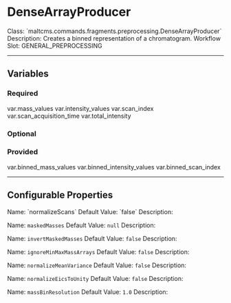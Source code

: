 <h1>DenseArrayProducer</h1>
Class: `maltcms.commands.fragments.preprocessing.DenseArrayProducer`
Description: Creates a binned representation of a chromatogram.
Workflow Slot: GENERAL_PREPROCESSING

---

<h2>Variables</h2>
<h3>Required</h3>
	var.mass_values
	var.intensity_values
	var.scan_index
	var.scan_acquisition_time
	var.total_intensity

<h3>Optional</h3>

<h3>Provided</h3>
	var.binned_mass_values
	var.binned_intensity_values
	var.binned_scan_index


---

<h2>Configurable Properties</h2>
Name: `normalizeScans`
Default Value: `false`
Description: 

Name: `maskedMasses`
Default Value: `null`
Description: 

Name: `invertMaskedMasses`
Default Value: `false`
Description: 

Name: `ignoreMinMaxMassArrays`
Default Value: `false`
Description: 

Name: `normalizeMeanVariance`
Default Value: `false`
Description: 

Name: `normalizeEicsToUnity`
Default Value: `false`
Description: 

Name: `massBinResolution`
Default Value: `1.0`
Description: 


